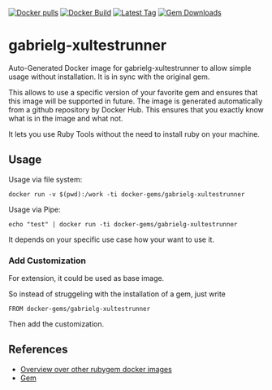 [![Docker pulls](https://img.shields.io/docker/pulls/rubygem/gabrielg-xultestrunner.svg)](https://hub.docker.com/r/rubygem/gabrielg-xultestrunner/)
[![Docker Build](https://img.shields.io/docker/automated/rubygem/gabrielg-xultestrunner.svg)](https://hub.docker.com/r/rubygem/gabrielg-xultestrunner/)
[![Latest Tag](https://img.shields.io/github/tag/docker-rubygem/gabrielg-xultestrunner.svg)](https://hub.docker.com/r/rubygem/gabrielg-xultestrunner/)
[![Gem Downloads](https://img.shields.io/gem/dt/gabrielg-xultestrunner.svg)](https://rubygems.org/gems/gabrielg-xultestrunner/)
# gabrielg-xultestrunner

Auto-Generated Docker image for gabrielg-xultestrunner to allow simple usage without installation.
It is in sync with the original gem.

This allows to use a specific version of your favorite gem and ensures that this image will be supported in future.
The image is generated automatically from a github repository by Docker Hub.
This ensures that you exactly know what is in the image and what not.

It lets you use Ruby Tools without the need to install ruby on your machine.

## Usage

Usage via file system:

`docker run -v $(pwd):/work -ti docker-gems/gabrielg-xultestrunner`

Usage via Pipe:

`echo "test" | docker run -ti docker-gems/gabrielg-xultestrunner`

It depends on your specific use case how your want to use it.

### Add Customization

For extension, it could be used as base image.

So instead of struggeling with the installation of a gem, just write

`FROM docker-gems/gabrielg-xultestrunner`

Then add the customization.

## References

 - [Overview over other rubygem docker images](https://github.com/thinkbot/docker-rubygem)
 - [Gem](https://rubygems.org/gems/gabrielg-xultestrunner/)
